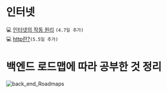 # 인터넷
💻 [인터넷의 작동 원리](https://github.com/H4mSu/Study/blob/master/Internet.md)
```(4.7일 추가)```   
💻 [http란?](https://github.com/H4mSu/Study/blob/master/http.md)```(5.5일 추가)```
# 백엔드 로드맵에 따라 공부한 것 정리
![back_end_Roadmaps](https://blog.kakaocdn.net/dn/bq03dY/btrnCzNDlUE/EQPcSTH1TGR50KCBsnC5K1/img.png)

